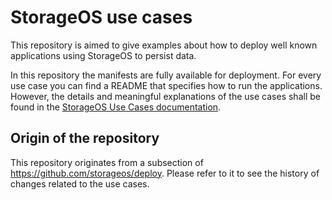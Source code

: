 # StorageOS use cases

This repository is aimed to give examples about how to deploy well known
applications using StorageOS to persist data.

In this repository the manifests are fully available for deployment. For every
use case you can find a README that specifies how to run the applications.
However, the details and meaningful explanations of the use cases shall be
found in the [StorageOS Use Cases
documentation](https://docs.storageos.com/docs/usecases/kubernetes/).

## Origin of the repository

This repository originates from a subsection of
https://github.com/storageos/deploy. Please refer to it to see the history of
changes related to the use cases.

